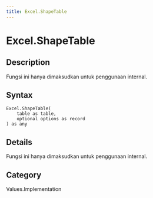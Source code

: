 ```yaml
---
title: Excel.ShapeTable
---
```


# Excel.ShapeTable


## Description

Fungsi ini hanya dimaksudkan untuk penggunaan internal.


## Syntax

```powerquery
Excel.ShapeTable(
    table as table,
    optional options as record
) as any
```


## Details

Fungsi ini hanya dimaksudkan untuk penggunaan internal.



## Category
Values.Implementation
